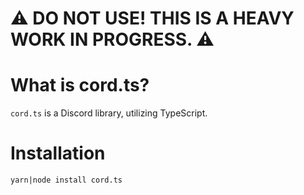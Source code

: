 # ⚠ DO NOT USE! THIS IS A HEAVY WORK IN PROGRESS. ⚠

# What is cord.ts?
`cord.ts` is a Discord library, utilizing TypeScript.

# Installation
```
yarn|node install cord.ts
```